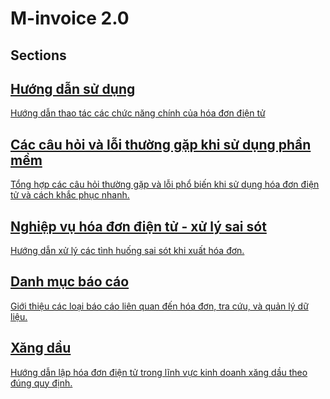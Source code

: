# M-invoice 2.0

## Sections

<div class="card-grid">

<a class="card" href="/minvoice2/huong-dan/dang-nhap">
  <div class="card-icon" style="mask-image: url('/assets/icons/huong-dan-su-dung.svg');"></div>
  <div>
    <h2 class="card-title">Hướng dẫn sử dụng</h2>
    <p class="card-desc">Hướng dẫn thao tác các chức năng chính của hóa đơn điện tử</p>
  </div>
</a>

<a class="card" href="/minvoice2/cac-loi-thuong-gap/cac-loi-ky-hoa-don/">
  <div class="card-icon" style="mask-image: url('/assets/icons/cac-loi-thuong-gap.svg');"></div>
  <div>
    <h2 class="card-title">Các câu hỏi và lỗi thường gặp khi sử dụng phần mềm</h2>
    <p class="card-desc">Tổng hợp các câu hỏi thường gặp và lỗi phổ biến khi sử dụng hóa đơn điện tử và cách khắc phục nhanh.</p>
  </div>
</a>

<a class="card" href="/minvoice2/xu-ly-sai-sot/thay-the-hoa-don/">
  <div class="card-icon" style="mask-image: url('/assets/icons/nghiep-vu-sai-sot.svg');"></div>
  <div>
    <h2 class="card-title">Nghiệp vụ hóa đơn điện tử - xử lý sai sót</h2>
    <p class="card-desc">Hướng dẫn xử lý các tình huống sai sót khi xuất hóa đơn.</p>
  </div>
</a>

<a class="card" href="/minvoice2/danh-muc-bao-cao/bao-cao-tong-hop/">
  <div class="card-icon" style="mask-image: url('/assets/icons/bao-cao.svg');"></div>
  <div>
    <h2 class="card-title">Danh mục báo cáo</h2>
    <p class="card-desc">Giới thiệu các loại báo cáo liên quan đến hóa đơn, tra cứu, và quản lý dữ liệu.</p>
  </div>
</a>

<a class="card" href="/minvoice2/xang-dau/huong-dan-xang-dau/">
  <div class="card-icon" style="mask-image: url('/assets/icons/xang-dau.svg');"></div>
  <div>
    <h2 class="card-title">Xăng dầu</h2>
    <p class="card-desc">Hướng dẫn lập hóa đơn điện tử trong lĩnh vực kinh doanh xăng dầu theo đúng quy định.</p>
  </div>
</a>

</div>

